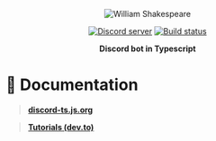 <div>
  <p align="center">
    <img
        src="https://images-ext-2.discordapp.net/external/1UWKj8inpuyCLp5Xg9_homJxLDLVLRdka4Eqd4MnK8Y/%3Fsize%3D1024/https/cdn.discordapp.com/avatars/969292707019247717/71e3f6be7d431b0aa247d22f9b00e665.webp?width=650&height=650"
        alt="William Shakespeare"
    />
  </p>
  <p align="center">
    <a href="https://discord.com/invite/dfKMTx9Eea"
      ><img
        src="https://img.shields.io/discord/885976189049651200?color=5865F2&logo=discord&logoColor=white"
        alt="Discord server"
    /></a>
    <a href="https://github.com/M2rsho/WilliamShakespeare/actions/"
      ><img
        src="https://github.com/M2rsho/WilliamShakespeare/actions/workflows/node.js.yml/badge.svg"
        alt="Build status"
    /></a>
  </p>
  <p align="center">
    <b> Discord bot in Typescript </b>
  </p>
</div>

# 📜 Documentation

> **[discord-ts.js.org](https://discord-ts.js.org)**

> **[Tutorials (dev.to)](https://dev.to/oceanroleplay/series/14317)**
